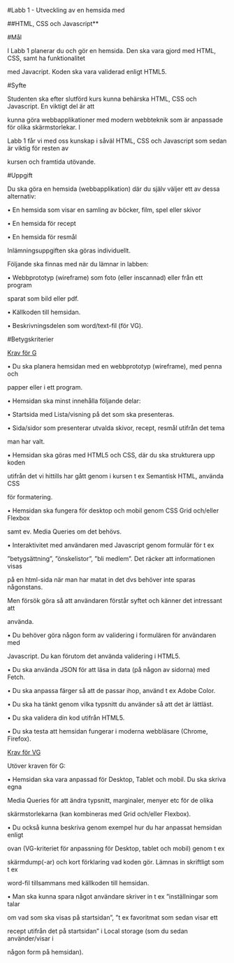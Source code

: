 #Labb 1 - Utveckling av en hemsida med

##HTML, CSS och Javascript**

#Mål

I Labb 1 planerar du och gör en hemsida. Den ska vara gjord med HTML, CSS, samt ha funktionalitet

med Javacript. Koden ska vara validerad enligt HTML5.

#Syfte

Studenten ska efter slutförd kurs kunna behärska HTML, CSS och Javascript. En viktigt del är att

kunna göra webbapplikationer med modern webbteknik som är anpassade för olika skärmstorlekar. I

Labb 1 får vi med oss kunskap i såväl HTML, CSS och Javascript som sedan är viktig för resten av

kursen och framtida utövande.

#Uppgift

Du ska göra en hemsida (webbapplikation) där du själv väljer ett av dessa alternativ:

• En hemsida som visar en samling av böcker, film, spel eller skivor

• En hemsida för recept

• En hemsida för resmål

Inlämningsuppgiften ska göras individuellt.

Följande ska finnas med när du lämnar in labben:

• Webbprototyp (wireframe) som foto (eller inscannad) eller från ett program

sparat som bild eller pdf.

• Källkoden till hemsidan.

• Beskrivningsdelen som word/text-fil (för VG).

#Betygskriterier

<u>Krav för G</u>

• Du ska planera hemsidan med en webbprototyp (wireframe), med penna och

papper eller i ett program.

• Hemsidan ska minst innehålla följande delar:

• Startsida med Lista/visning på det som ska presenteras.

• Sida/sidor som presenterar utvalda skivor, recept, resmål utifrån det tema

man har valt.

• Hemsidan ska göras med HTML5 och CSS, där du ska strukturera upp koden

utifrån det vi hittills har gått genom i kursen t ex Semantisk HTML, använda CSS

för formatering.

• Hemsidan ska fungera för desktop och mobil genom CSS Grid och/eller Flexbox

samt ev. Media Queries om det behövs.

• Interaktivitet med användaren med Javascript genom formulär för t ex

”betygsättning”, ”önskelistor”, ”bli medlem”. Det räcker att informationen visas

på en html-sida när man har matat in det dvs behöver inte sparas någonstans.

Men försök göra så att användaren förstår syftet och känner det intressant att

använda.

• Du behöver göra någon form av validering i formulären för användaren med

Javascript. Du kan förutom det använda validering i HTML5.

• Du ska använda JSON för att läsa in data (på någon av sidorna) med Fetch.

• Du ska anpassa färger så att de passar ihop, använd t ex Adobe Color.

• Du ska ha tänkt genom vilka typsnitt du använder så att det är lättläst.

• Du ska validera din kod utifrån HTML5.

• Du ska testa att hemsidan fungerar i moderna webbläsare (Chrome, Firefox).

<u>Krav för VG</u>

Utöver kraven för G:

• Hemsidan ska vara anpassad för Desktop, Tablet och mobil. Du ska skriva egna

Media Queries för att ändra typsnitt, marginaler, menyer etc för de olika

skärmstorlekarna (kan kombineras med Grid och/eller Flexbox).

• Du också kunna beskriva genom exempel hur du har anpassat hemsidan enligt

ovan (VG-kriteriet för anpassning för Desktop, tablet och mobil) genom t ex

skärmdump(-ar) och kort förklaring vad koden gör. Lämnas in skriftligt som t ex

word-fil tillsammans med källkoden till hemsidan.

• Man ska kunna spara något användare skriver in t ex ”inställningar som talar

om vad som ska visas på startsidan”, ”t ex favoritmat som sedan visar ett

recept utifrån det på startsidan” i Local storage (som du sedan använder/visar i

någon form på hemsidan).
